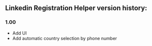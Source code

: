 ## Linkedin Registration Helper version history:
### 1.00 
- Add UI 
- Add automatic country selection by phone number


